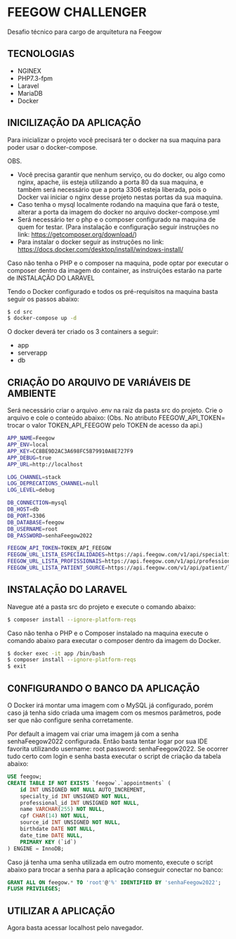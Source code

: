 # FEEGOW CHALLENGER
Desafio técnico para cargo de arquitetura na Feegow

## TECNOLOGIAS
- NGINEX
- PHP7.3-fpm
- Laravel
- MariaDB
- Docker

## INICILIZAÇÃO DA APLICAÇÃO
Para inicializar o projeto você precisará ter o docker na sua maquina para poder usar o docker-compose.

OBS. 
- Você precisa garantir que nenhum serviço, ou do docker, ou algo como nginx, apache, iis esteja utilizando a porta 80 da sua maquina, e também será necessário que a porta 3306 esteja liberada, pois o Docker vai iniciar o nginx desse projeto nestas portas da sua maquina.
- Caso tenha o mysql localmente rodando na maquina que fará o teste, alterar a porta da imagem do docker no arquivo docker-compose.yml
- Será necessário ter o php e o composer configurado na maquina de quem for testar. (Para instalação e configuração seguir instruções no link: https://getcomposer.org/download/)
- Para instalar o docker seguir as instruções no link: https://docs.docker.com/desktop/install/windows-install/

Caso não tenha o PHP e o composer na maquina, pode optar por executar o composer dentro da imagem do container, as instruições estarão na parte de INSTALAÇÃO DO LARAVEL

Tendo o Docker configurado e todos os pré-requisitos na maquina basta seguir os passos abaixo:

```bash
$ cd src
$ docker-compose up -d
```

O docker deverá ter criado os 3 containers a seguir:
- app
- serverapp
- db 

## CRIAÇÃO DO ARQUIVO DE VARIÁVEIS DE AMBIENTE
Será necessário criar o arquivo .env na raiz da pasta src do projeto.
Crie o arquivo e cole o conteúdo abaixo: (Obs. No atributo FEEGOW_API_TOKEN= trocar o valor TOKEN_API_FEEGOW pelo TOKEN de acesso da api.)

```bash
APP_NAME=Feegow
APP_ENV=local
APP_KEY=CC8BE9D2AC3A698FC5B79910A8E727F9
APP_DEBUG=true
APP_URL=http://localhost

LOG_CHANNEL=stack
LOG_DEPRECATIONS_CHANNEL=null
LOG_LEVEL=debug

DB_CONNECTION=mysql
DB_HOST=db
DB_PORT=3306
DB_DATABASE=feegow
DB_USERNAME=root
DB_PASSWORD=senhaFeegow2022

FEEGOW_API_TOKEN=TOKEN_API_FEEGOW
FEEGOW_URL_LISTA_ESPECIALIDADES=https://api.feegow.com/v1/api/specialties/list
FEEGOW_URL_LISTA_PROFISSIONAIS=https://api.feegow.com/v1/api/professional/list
FEEGOW_URL_LISTA_PATIENT_SOURCE=https://api.feegow.com/v1/api/patient/list-sources
```

## INSTALAÇÃO DO LARAVEL
Navegue até a pasta src do projeto e execute o comando abaixo:
```bash
$ composer install --ignore-platform-reqs
```

Caso não tenha o PHP e o Composer instalado na maquina execute o comando abaixo para executar o composer dentro da imagem do Docker.

```bash
$ docker exec -it app /bin/bash
$ composer install --ignore-platform-reqs
$ exit
```

## C0NFIGURANDO O BANCO DA APLICAÇÃO
O Docker irá montar uma imagem com o MySQL já configurado, porém caso já tenha sido criada uma imagem com os mesmos parâmetros, pode ser que não configure senha corretamente.

Por default a imagem vai criar uma imagem já com a senha senhaFeegow2022 configurada. Então basta tentar logar por sua IDE favorita utilizando username: root password: senhaFeegow2022.
Se ocorrer tudo certo com login e senha basta executar o script de criação da tabela abaixo:

```SQL
USE feegow;
CREATE TABLE IF NOT EXISTS `feegow`.`appointments` (
	id INT UNSIGNED NOT NULL AUTO_INCREMENT,
    specialty_id INT UNSIGNED NOT NULL, 
    professional_id INT UNSIGNED NOT NULL, 
    name VARCHAR(255) NOT NULL, 
    cpf CHAR(14) NOT NULL, 
    source_id INT UNSIGNED NOT NULL, 
    birthdate DATE NOT NULL,
    date_time DATE NULL,
    PRIMARY KEY (`id`)
) ENGINE = InnoDB;
```

Caso já tenha uma senha utilizada em outro momento, execute o script abaixo para trocar a senha para a aplicação conseguir conectar no banco:

```SQL
GRANT ALL ON feegow.* TO 'root'@'%' IDENTIFIED BY 'senhaFeegow2022';
FLUSH PRIVILEGES;
```

## UTILIZAR A APLICAÇÃO
Agora basta acessar localhost pelo navegador.